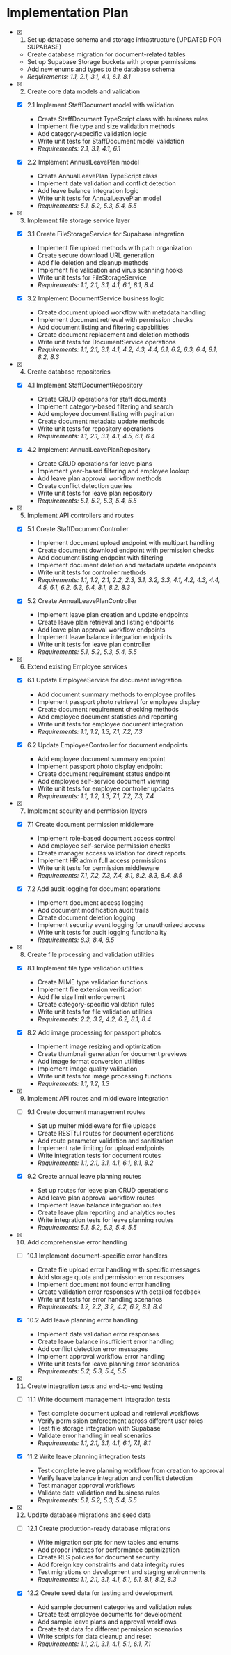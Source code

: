 # Implementation Plan

- [X] 1. Set up database schema and storage infrastructure (UPDATED FOR SUPABASE)



  - Create database migration for document-related tables
  - Set up Supabase Storage buckets with proper permissions
  - Add new enums and types to the database schema
  - _Requirements: 1.1, 2.1, 3.1, 4.1, 6.1, 8.1_

- [X] 2. Create core data models and validation
  - [X] 2.1 Implement StaffDocument model with validation
    - Create StaffDocument TypeScript class with business rules
    - Implement file type and size validation methods
    - Add category-specific validation logic
    - Write unit tests for StaffDocument model validation
    - _Requirements: 2.1, 3.1, 4.1, 6.1_

  - [X] 2.2 Implement AnnualLeavePlan model
    - Create AnnualLeavePlan TypeScript class
    - Implement date validation and conflict detection
    - Add leave balance integration logic
    - Write unit tests for AnnualLeavePlan model
    - _Requirements: 5.1, 5.2, 5.3, 5.4, 5.5_

- [X] 3. Implement file storage service layer
  - [X] 3.1 Create FileStorageService for Supabase integration
    - Implement file upload methods with path organization
    - Create secure download URL generation
    - Add file deletion and cleanup methods
    - Implement file validation and virus scanning hooks
    - Write unit tests for FileStorageService
    - _Requirements: 1.1, 2.1, 3.1, 4.1, 6.1, 8.1, 8.4_

  - [X] 3.2 Implement DocumentService business logic
    - Create document upload workflow with metadata handling
    - Implement document retrieval with permission checks
    - Add document listing and filtering capabilities
    - Create document replacement and deletion methods
    - Write unit tests for DocumentService operations
    - _Requirements: 1.1, 2.1, 3.1, 4.1, 4.2, 4.3, 4.4, 6.1, 6.2, 6.3, 6.4, 8.1, 8.2, 8.3_

- [X] 4. Create database repositories
  - [X] 4.1 Implement StaffDocumentRepository
    - Create CRUD operations for staff documents
    - Implement category-based filtering and search
    - Add employee document listing with pagination
    - Create document metadata update methods
    - Write unit tests for repository operations
    - _Requirements: 1.1, 2.1, 3.1, 4.1, 4.5, 6.1, 6.4_

  - [X] 4.2 Implement AnnualLeavePlanRepository
    - Create CRUD operations for leave plans
    - Implement year-based filtering and employee lookup
    - Add leave plan approval workflow methods
    - Create conflict detection queries
    - Write unit tests for leave plan repository
    - _Requirements: 5.1, 5.2, 5.3, 5.4, 5.5_

- [X] 5. Implement API controllers and routes
  - [X] 5.1 Create StaffDocumentController
    - Implement document upload endpoint with multipart handling
    - Create document download endpoint with permission checks
    - Add document listing endpoint with filtering
    - Implement document deletion and metadata update endpoints
    - Write unit tests for controller methods
    - _Requirements: 1.1, 1.2, 2.1, 2.2, 2.3, 3.1, 3.2, 3.3, 4.1, 4.2, 4.3, 4.4, 4.5, 6.1, 6.2, 6.3, 6.4, 8.1, 8.2, 8.3_

  - [X] 5.2 Create AnnualLeavePlanController
    - Implement leave plan creation and update endpoints
    - Create leave plan retrieval and listing endpoints
    - Add leave plan approval workflow endpoints
    - Implement leave balance integration endpoints
    - Write unit tests for leave plan controller
    - _Requirements: 5.1, 5.2, 5.3, 5.4, 5.5_

- [X] 6. Extend existing Employee services
  - [X] 6.1 Update EmployeeService for document integration
    - Add document summary methods to employee profiles
    - Implement passport photo retrieval for employee display
    - Create document requirement checking methods
    - Add employee document statistics and reporting
    - Write unit tests for employee document integration
    - _Requirements: 1.1, 1.2, 1.3, 7.1, 7.2, 7.3_

  - [X] 6.2 Update EmployeeController for document endpoints
    - Add employee document summary endpoint
    - Implement passport photo display endpoint
    - Create document requirement status endpoint
    - Add employee self-service document viewing
    - Write unit tests for employee controller updates
    - _Requirements: 1.1, 1.2, 1.3, 7.1, 7.2, 7.3, 7.4_

- [X] 7. Implement security and permission layers


  - [X] 7.1 Create document permission middleware
    - Implement role-based document access control
    - Add employee self-service permission checks
    - Create manager access validation for direct reports
    - Implement HR admin full access permissions
    - Write unit tests for permission middleware
    - _Requirements: 7.1, 7.2, 7.3, 7.4, 8.1, 8.2, 8.3, 8.4, 8.5_

  - [X] 7.2 Add audit logging for document operations
    - Implement document access logging
    - Add document modification audit trails
    - Create document deletion logging
    - Implement security event logging for unauthorized access
    - Write unit tests for audit logging functionality
    - _Requirements: 8.3, 8.4, 8.5_

- [X] 8. Create file processing and validation utilities
  - [X] 8.1 Implement file type validation utilities
    - Create MIME type validation functions
    - Implement file extension verification
    - Add file size limit enforcement
    - Create category-specific validation rules
    - Write unit tests for file validation utilities
    - _Requirements: 2.2, 3.2, 4.2, 6.2, 8.1, 8.4_

  - [X] 8.2 Add image processing for passport photos
    - Implement image resizing and optimization
    - Create thumbnail generation for document previews
    - Add image format conversion utilities
    - Implement image quality validation
    - Write unit tests for image processing functions
    - _Requirements: 1.1, 1.2, 1.3_

- [X] 9. Implement API routes and middleware integration
  - [ ] 9.1 Create document management routes
    - Set up multer middleware for file uploads
    - Create RESTful routes for document operations
    - Add route parameter validation and sanitization
    - Implement rate limiting for upload endpoints
    - Write integration tests for document routes
    - _Requirements: 1.1, 2.1, 3.1, 4.1, 6.1, 8.1, 8.2_

  - [X] 9.2 Create annual leave planning routes
    - Set up routes for leave plan CRUD operations
    - Add leave plan approval workflow routes
    - Implement leave balance integration routes
    - Create leave plan reporting and analytics routes
    - Write integration tests for leave planning routes
    - _Requirements: 5.1, 5.2, 5.3, 5.4, 5.5_

- [X] 10. Add comprehensive error handling
  - [ ] 10.1 Implement document-specific error handlers
    - Create file upload error handling with specific messages
    - Add storage quota and permission error responses
    - Implement document not found error handling
    - Create validation error responses with detailed feedback
    - Write unit tests for error handling scenarios
    - _Requirements: 1.2, 2.2, 3.2, 4.2, 6.2, 8.1, 8.4_

  - [X] 10.2 Add leave planning error handling
    - Implement date validation error responses
    - Create leave balance insufficient error handling
    - Add conflict detection error messages
    - Implement approval workflow error handling
    - Write unit tests for leave planning error scenarios
    - _Requirements: 5.2, 5.3, 5.4, 5.5_

- [X] 11. Create integration tests and end-to-end testing
  - [ ] 11.1 Write document management integration tests
    - Test complete document upload and retrieval workflows
    - Verify permission enforcement across different user roles
    - Test file storage integration with Supabase
    - Validate error handling in real scenarios
    - _Requirements: 1.1, 2.1, 3.1, 4.1, 6.1, 7.1, 8.1_

  - [X] 11.2 Write leave planning integration tests
    - Test complete leave planning workflow from creation to approval
    - Verify leave balance integration and conflict detection
    - Test manager approval workflows
    - Validate date validation and business rules
    - _Requirements: 5.1, 5.2, 5.3, 5.4, 5.5_

- [X] 12. Update database migrations and seed data
  - [ ] 12.1 Create production-ready database migrations
    - Write migration scripts for new tables and enums
    - Add proper indexes for performance optimization
    - Create RLS policies for document security
    - Add foreign key constraints and data integrity rules
    - Test migrations on development and staging environments
    - _Requirements: 1.1, 2.1, 3.1, 4.1, 5.1, 6.1, 8.1, 8.2, 8.3_

  - [X] 12.2 Create seed data for testing and development
    - Add sample document categories and validation rules
    - Create test employee documents for development
    - Add sample leave plans and approval workflows
    - Create test data for different permission scenarios
    - Write scripts for data cleanup and reset
    - _Requirements: 1.1, 2.1, 3.1, 4.1, 5.1, 6.1, 7.1_